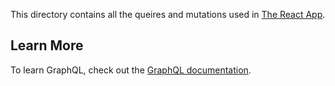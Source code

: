 This directory contains all the queires and mutations used in [The React App](https://github.com/pasidevs/the-react-app).

## Learn More

To learn GraphQL, check out the [GraphQL documentation](https://graphql.org/).
